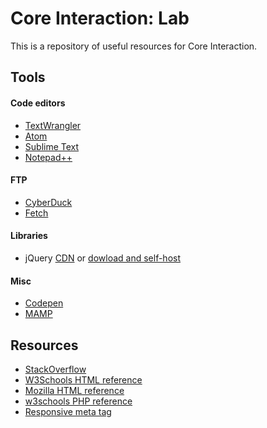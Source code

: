 # Core Interaction: Lab
This is a repository of useful resources for Core Interaction.

## Tools
#### Code editors
+ [TextWrangler](http://www.barebones.com/products/textwrangler/)
+ [Atom](https://atom.io)
+ [Sublime Text](https://www.sublimetext.com)
+ [Notepad++](https://notepad-plus-plus.org)

#### FTP
+ [CyberDuck](http://cyberduck.io)
+ [Fetch](http://fetchsoftworks.com)

#### Libraries
+ jQuery [CDN](https://code.jquery.com) or [dowload and self-host](http://jquery.com/download/)

#### Misc
+ [Codepen](http://www.codepen.io)
+ [MAMP](https://www.mamp.info/en/)

## Resources

+ [StackOverflow](http://stackoverflow.com)
+ [W3Schools HTML reference](http://www.w3schools.com/tags/ref_byfunc.asp)
+ [Mozilla HTML reference](https://developer.mozilla.org/en-US/docs/Web/HTML/Element)
+ [w3schools PHP reference](http://www.w3schools.com/php/default.asp)
+ [Responsive meta tag](https://css-tricks.com/snippets/html/responsive-meta-tag/)
